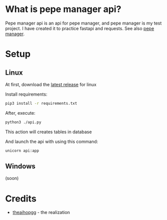 # What is pepe manager api?

Pepe manager api is an api for pepe manager, and pepe manager is my test project. I have created it to practice fastapi and requests. See also [pepe manager](https://github.com/TheAihopGG/pepe_manager).

# Setup

## Linux

At first, download the [latest release]() for linux

Install requirements:

```bash
pip3 install -r requirements.txt
```

After, execute:

```bash
python3 ./api.py
```

This action will creates tables in database

And launch the api with using this command:

```bash
unicorn api:app
```

## Windows

(soon)

# Credits

- [theaihopgg](https://github.com/TheAihopGG) - the realization
